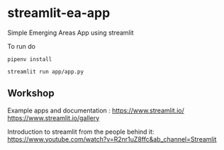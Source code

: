 # streamlit-ea-app
Simple Emerging Areas App using streamlit

To run do 

```pipenv install```

```streamlit run app/app.py```


## Workshop

Example apps and documentation :
https://www.streamlit.io/
https://www.streamlit.io/gallery


Introduction to streamlit from the people behind it: https://www.youtube.com/watch?v=R2nr1uZ8ffc&ab_channel=Streamlit
